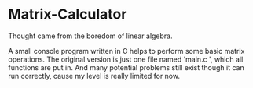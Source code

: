# Matrix-Calculator
Thought came from the boredom of linear algebra.

A small console program written in C helps to perform some basic matrix operations.
The original version is just one file named 'main.c ', which all functions are put in.
And many potential problems still exist though it can run correctly, cause my level is really limited for now.

